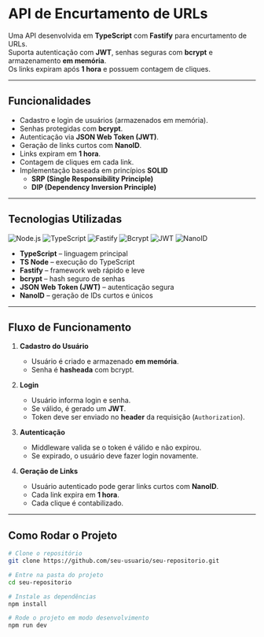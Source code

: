 # API de Encurtamento de URLs

Uma API desenvolvida em **TypeScript** com **Fastify** para encurtamento de URLs.  
Suporta autenticação com **JWT**, senhas seguras com **bcrypt** e armazenamento **em memória**.  
Os links expiram após **1 hora** e possuem contagem de cliques.

---

## Funcionalidades

- Cadastro e login de usuários (armazenados em memória).  
- Senhas protegidas com **bcrypt**.  
- Autenticação via **JSON Web Token (JWT)**.  
- Geração de links curtos com **NanoID**.  
- Links expiram em **1 hora**.  
- Contagem de cliques em cada link.  
- Implementação baseada em princípios **SOLID**  
  - **SRP (Single Responsibility Principle)**  
  - **DIP (Dependency Inversion Principle)**  

---

## Tecnologias Utilizadas

![Node.js](https://img.shields.io/badge/Node.js-339933?style=for-the-badge&logo=node.js&logoColor=white)
![TypeScript](https://img.shields.io/badge/TypeScript-3178C6?style=for-the-badge&logo=typescript&logoColor=white)
![Fastify](https://img.shields.io/badge/Fastify-20232A?style=for-the-badge)
![Bcrypt](https://img.shields.io/badge/Bcrypt-FF9900?style=for-the-badge)
![JWT](https://img.shields.io/badge/JWT-000000?style=for-the-badge)
![NanoID](https://img.shields.io/badge/NanoID-06B6D4?style=for-the-badge)


- **TypeScript** – linguagem principal  
- **TS Node** – execução do TypeScript  
- **Fastify** – framework web rápido e leve  
- **bcrypt** – hash seguro de senhas  
- **JSON Web Token (JWT)** – autenticação segura  
- **NanoID** – geração de IDs curtos e únicos  

---

## Fluxo de Funcionamento

1. **Cadastro do Usuário**  
   - Usuário é criado e armazenado **em memória**.  
   - Senha é **hasheada** com bcrypt.  

2. **Login**  
   - Usuário informa login e senha.  
   - Se válido, é gerado um **JWT**.  
   - Token deve ser enviado no **header** da requisição (`Authorization`).  

3. **Autenticação**  
   - Middleware valida se o token é válido e não expirou.  
   - Se expirado, o usuário deve fazer login novamente.  

4. **Geração de Links**  
   - Usuário autenticado pode gerar links curtos com **NanoID**.  
   - Cada link expira em **1 hora**.  
   - Cada clique é contabilizado.  

---

## Como Rodar o Projeto

```bash
# Clone o repositório
git clone https://github.com/seu-usuario/seu-repositorio.git

# Entre na pasta do projeto
cd seu-repositorio

# Instale as dependências
npm install

# Rode o projeto em modo desenvolvimento
npm run dev
